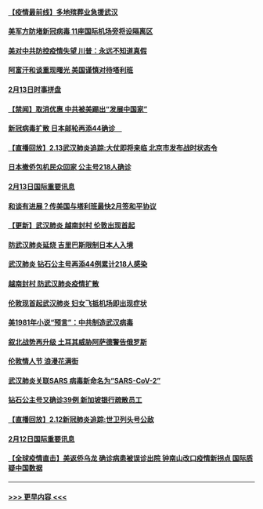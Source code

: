 #### [【疫情最前线】多地殡葬业急援武汉](../pages/prog202/a102776986.md?t=02141622) 
#### [美军方防堵新冠病毒 11座国际机场旁将设隔离区](../pages/prog202/a102776870.md?t=02141622) 
#### [美对中共防控疫情失望 川普：永远不知道真假](../pages/prog202/a102776836.md?t=02141622) 
#### [阿富汗和谈重现曙光 美国谨慎对待塔利班](../pages/prog202/a102776748.md?t=02141622) 
#### [2月13日时事拼盘](../pages/prog202/a102776689.md?t=02141622) 
#### [【禁闻】取消优惠 中共被美踢出“发展中国家”](../pages/prog202/a102776670.md?t=02141622) 
#### [新冠病毒扩散 日本邮轮再添44确诊　](../pages/prog202/a102776518.md?t=02141622) 
#### [【直播回放】2.13武汉肺炎追踪:大仗即将来临 北京市发布战时状态令](../pages/prog202/a102776399.md?t=02141622) 
#### [日本撤侨包机民众回家 公主号218人确诊](../pages/prog202/a102776346.md?t=02141622) 
#### [2月13日国际重要讯息](../pages/prog202/a102776339.md?t=02141622) 
#### [和谈有进展？传美国与塔利班最快2月签和平协议](../pages/prog202/a102776291.md?t=02141622) 
#### [【更新】武汉肺炎 越南封村 伦敦出现首起](../pages/prog202/a102770740.md?t=02141622) 
#### [防武汉肺炎延烧 吉里巴斯限制日本人入境](../pages/prog202/a102776276.md?t=02141622) 
#### [武汉肺炎 钻石公主号再添44例累计218人感染](../pages/prog202/a102776089.md?t=02141622) 
#### [越南封村 防武汉肺炎疫情扩散](../pages/prog202/a102776214.md?t=02141622) 
#### [伦敦现首起武汉肺炎 妇女飞抵机场即出现症状](../pages/prog202/a102776031.md?t=02141622) 
#### [美1981年小说“预言”：中共制造武汉病毒](../pages/prog202/a102775980.md?t=02141622) 
#### [叙北战势再升级 土耳其威胁阿萨德警告俄罗斯](../pages/prog202/a102775904.md?t=02141622) 
#### [伦敦情人节 浪漫花满街](../pages/prog202/a102775786.md?t=02141622) 
#### [武汉肺炎关联SARS 病毒新命名为“SARS-CoV-2”](../pages/prog202/a102775719.md?t=02141622) 
#### [钻石公主号又确诊39例 新加坡银行疏散员工](../pages/prog202/a102775691.md?t=02141622) 
#### [【直播回放】2.12新冠肺炎追踪:世卫列头号公敌](../pages/prog202/a102775541.md?t=02141622) 
#### [2月12日国际重要讯息](../pages/prog202/a102775437.md?t=02141622) 
#### [【全球疫情直击】美返侨乌龙 确诊病患被误诊出院 钟南山改口疫情新拐点 国际质疑中国数据](../pages/prog202/a102775378.md?t=02141622) 

----
#### [ >>> 更早内容 <<< ](../indexes/prog202-earlier.md)
